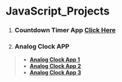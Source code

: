 # JavaScript_Projects

1. ### Countdown Timer App  **[Click Here](https://gokulsankar-21.github.io/JavaScript_Projects/01_Countdown_Timer_App/)**

2. ### Analog Clock APP

>  - **[Analog Clock App 1](https://gokulsankar-21.github.io/JavaScript_Projects/02_Analog_Clock_App/analog-clock-app-1/)**
>  - **[Analog Clock App 2](https://gokulsankar-21.github.io/JavaScript_Projects/02_Analog_Clock_App/analog-clock-app-2/)**
>  - **[Analog Clock App 3](https://gokulsankar-21.github.io/JavaScript_Projects/02_Analog_Clock_App/analog-clock-task-app/)** 


